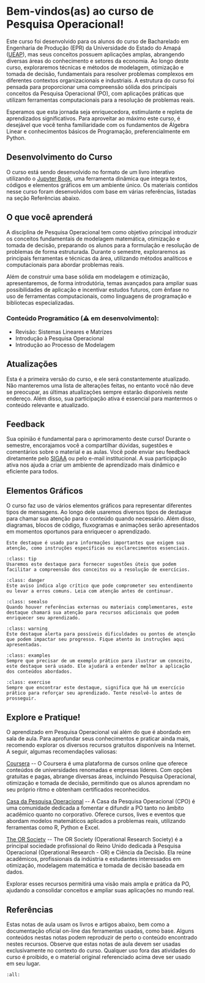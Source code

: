 # Bem-vindos(as) ao curso de Pesquisa Operacional!

Este curso foi desenvolvido para os alunos do curso de Bacharelado em Engenharia de Produção (EPR) da Universidade do Estado do Amapá ([UEAP](http://www.ueap.edu.br)), mas seus conceitos possuem aplicações amplas, abrangendo diversas áreas do conhecimento e setores da economia. Ao longo deste curso, exploraremos técnicas e métodos de modelagem, otimização e tomada de decisão, fundamentais para resolver problemas complexos em diferentes contextos organizacionais e industriais. A estrutura do curso foi pensada para proporcionar uma compreensão sólida dos principais conceitos da Pesquisa Operacional (PO), com aplicações práticas que utilizam ferramentas computacionais para a resolução de problemas reais.

Esperamos que esta jornada seja enriquecedora, estimulante e repleta de aprendizados significativos. Para aproveitar ao máximo este curso, é desejável que você tenha familiaridade com os fundamentos de Álgebra Linear e conhecimentos básicos de Programação, preferencialmente em Python.

## Desenvolvimento do Curso

O curso está sendo desenvolvido no formato de um livro interativo utilizando o [Jupyter Book](https://jupyterbook.org/en/stable/intro.html), uma ferramenta dinâmica que integra textos, códigos e elementos gráficos em um ambiente único. Os materiais contidos nesse curso foram desenvolvidos com base em várias referências, listadas na seção Referências abaixo.

## O que você aprenderá

A disciplina de Pesquisa Operacional tem como objetivo principal introduzir os conceitos fundamentais de modelagem matemática, otimização e tomada de decisão, preparando os alunos para a formulação e resolução de problemas de forma estruturada. Durante o semestre, exploraremos as principais ferramentas e técnicas da área, utilizando métodos analíticos e computacionais para abordar problemas reais.

Além de construir uma base sólida em modelagem e otimização, apresentaremos, de forma introdutória, temas avançados para ampliar suas possibilidades de aplicação e incentivar estudos futuros, com ênfase no uso de ferramentas computacionais, como linguagens de programação e bibliotecas especializadas.

### Conteúdo Programático (⚠️ em desenvolvimento):

- Revisão: Sistemas Lineares e Matrizes
- Introdução à Pesquisa Operacional 
- Introdução ao Processo de Modelagem

## Atualizações

Esta é a primeira versão do curso, e ele será constantemente atualizado. Não manteremos uma lista de alterações feitas, no entanto você não deve se preocupar, as últimas atualizações sempre estarão disponíveis neste endereço. Além disso, sua participação ativa é essencial para mantermos o conteúdo relevante e atualizado.

## Feedback

Sua opinião é fundamental para o aprimoramento deste curso! Durante o semestre, encorajamos você a compartilhar dúvidas, sugestões e comentários sobre o material e as aulas. Você pode enviar seu feedback diretamente pelo [SIGAA](https://sigaa.ueap.edu.br/sigaa/verTelaLogin.do) ou pelo e-mail institucional. A sua participação ativa nos ajuda a criar um ambiente de aprendizado mais dinâmico e eficiente para todos.


## Elementos Gráficos

O curso faz uso de vários elementos gráficos para representar diferentes tipos de mensagens. Ao longo dele usaremos diversos tipos de destaque para chamar sua atenção para o conteúdo quando necessário. Além disso, diagramas, blocos de código, fluxogramas e animações serão apresentados em momentos oportunos para enriquecer o aprendizado.


```{admonition} Nota!
Este destaque é usado para informações importantes que exigem sua atenção, como instruções específicas ou esclarecimentos essenciais.
```

```{admonition} Dica!
:class: tip
Usaremos este destaque para fornecer sugestões úteis que podem facilitar a compreensão dos conceitos ou a resolução de exercícios.
```

```{admonition} Atenção!
:class: danger
Este aviso indica algo crítico que pode comprometer seu entendimento ou levar a erros comuns. Leia com atenção antes de continuar.
```

```{admonition} Veja também!
:class: seealso
Quando houver referências externas ou materiais complementares, este destaque chamará sua atenção para recursos adicionais que podem enriquecer seu aprendizado.
```

```{admonition} Aviso.
:class: warning
Este destaque alerta para possíveis dificuldades ou pontos de atenção que podem impactar seu progresso. Fique atento às instruções aqui apresentadas.
```

```{admonition} Exemplos!
:class: examples
Sempre que precisar de um exemplo prático para ilustrar um conceito, este destaque será usado. Ele ajudará a entender melhor a aplicação dos conteúdos abordados.
```

```{admonition} Exercicío!
:class: exercise
Sempre que encontrar este destaque, significa que há um exercício prático para reforçar seu aprendizado. Tente resolvê-lo antes de prosseguir.
```

## Explore e Pratique!

O aprendizado em Pesquisa Operacional vai além do que é abordado em sala de aula. Para aprofundar seus conhecimentos e praticar ainda mais, recomendo explorar os diversos recursos gratuitos disponíveis na Internet.  A seguir, algumas recomendações valiosas:

[Coursera](https://www.coursera.org) -- O Coursera é uma plataforma de cursos online que oferece conteúdos de universidades renomadas e empresas líderes. Com opções gratuitas e pagas, abrange diversas áreas, incluindo Pesquisa Operacional, otimização e tomada de decisão, permitindo que os alunos aprendam no seu próprio ritmo e obtenham certificados reconhecidos.

[Casa da Pesquisa Operacional](https://www.youtube.com/@CasadaPesquisaOperacional) -- A Casa da Pesquisa Operacional (CPO) é uma comunidade dedicada a fomentar e difundir a PO tanto no âmbito acadêmico quanto no corporativo. Oferece cursos, lives e eventos que abordam modelos matemáticos aplicados a problemas reais, utilizando ferramentas como R, Python e Excel.  

[The OR Society](https://www.youtube.com/@Theorsocietypage) -- The OR Society (Operational Research Society) é a principal sociedade profissional do Reino Unido dedicada à Pesquisa Operacional (Operational Research - OR) e Ciência da Decisão. Ela reúne acadêmicos, profissionais da indústria e estudantes interessados em otimização, modelagem matemática e tomada de decisão baseada em dados.

Explorar esses recursos permitirá uma visão mais ampla e prática da PO, ajudando a consolidar conceitos e ampliar suas aplicações no mundo real.

## Referências

Estas notas de aula usam os livros e artigos abaixo, bem como a documentação oficial on-line das ferramentas usadas, como base. Alguns conteúdos nestas notas podem reproduzir de perto o conteúdo encontrado nestes recursos. Observe que estas notas de aula devem ser usadas exclusivamente no contexto do curso. Qualquer uso fora das atividades do curso é proibido, e o material original referenciado acima deve ser usado em seu lugar. 

```{bibliography}
:all:
```







